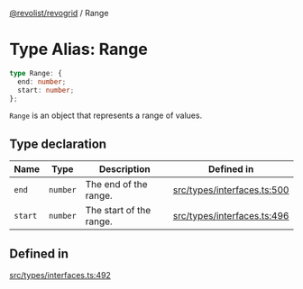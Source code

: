 [@revolist/revogrid](README.md) / Range

# Type Alias: Range

```ts
type Range: {
  end: number;
  start: number;
};
```

`Range` is an object that represents a range of values.

## Type declaration

| Name | Type | Description | Defined in |
| ------ | ------ | ------ | ------ |
| `end` | `number` | The end of the range. | [src/types/interfaces.ts:500](https://github.com/revolist/revogrid/blob/39cfd614966a26ee6ce63b18984e6b24b2874cc5/src/types/interfaces.ts#L500) |
| `start` | `number` | The start of the range. | [src/types/interfaces.ts:496](https://github.com/revolist/revogrid/blob/39cfd614966a26ee6ce63b18984e6b24b2874cc5/src/types/interfaces.ts#L496) |

## Defined in

[src/types/interfaces.ts:492](https://github.com/revolist/revogrid/blob/39cfd614966a26ee6ce63b18984e6b24b2874cc5/src/types/interfaces.ts#L492)
